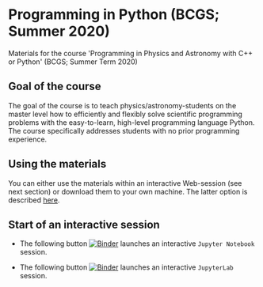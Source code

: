 # Programming in Python (BCGS; Summer 2020)
Materials for the course 'Programming in Physics and Astronomy with C++ or Python' (BCGS; Summer Term 2020)

## Goal of the course
The goal of the course is to teach physics/astronomy-students on the
master level how to efficiently and flexibly solve scientific
programming problems with the easy-to-learn, high-level programming
language Python. The course specifically addresses students with no
prior programming experience.

## Using the materials
You can either use the materials within an interactive Web-session
(see next section) or download them to your own machine. The latter option
is described [here](https://github.com/terben/Programming_in_Python_BCGS_Summer_2020/tree/master/retrieve_materials).

## Start of an interactive session
- The following button [![Binder](https://binderhub.astro.uni-bonn.de/badge_logo.svg)](https://binderhub.astro.uni-bonn.de/v2/gh/terben/Programming_in_Python_BCGS_Summer_2020/master?urlpath=tree) launches an interactive `Jupyter Notebook` session.

- The following button [![Binder](https://binderhub.astro.uni-bonn.de/badge_logo.svg)](https://binderhub.astro.uni-bonn.de/v2/gh/terben/Programming_in_Python_BCGS_Summer_2020/master?urlpath=lab) launches an interactive `JupyterLab` session.
